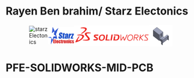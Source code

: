 # Rayen Ben brahim/ Starz Electonics 

<div style="display:flex;flex-direction: row; align-items:center;justify-content:center;">
<img src="https://rayen311.github.io/assets/images/favicon.png" width="50" alt="starz Electonics">
<img src="https://raw.githubusercontent.com/RAYEN311/Starz-Electonics-BMS-App/main/assets/snack-icon.png" width="70" alt="starz Electonics">
<img src="https://raw.githubusercontent.com/RAYEN311/PFE-SOLIDWORKS/main/logos/SolidWorks-Logo.png" width="200" alt="starz Electonics">
<img src="https://raw.githubusercontent.com/RAYEN311/PFE-SOLIDWORKS/main/logos/case.png" width="60" alt="starz Electonics">
</div>

# PFE-SOLIDWORKS-MID-PCB

